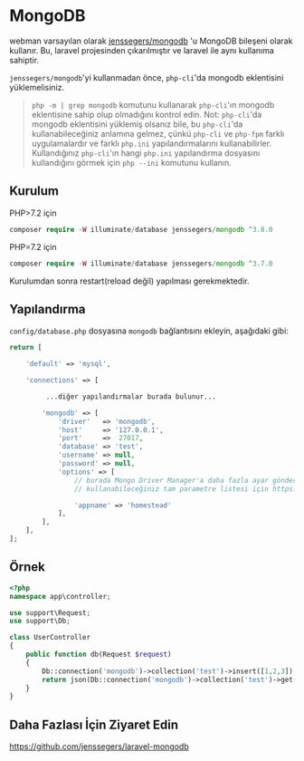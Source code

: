 # MongoDB

webman varsayılan olarak [jenssegers/mongodb](https://github.com/jenssegers/laravel-mongodb) 'u MongoDB bileşeni olarak kullanır. Bu, laravel projesinden çıkarılmıştır ve laravel ile aynı kullanıma sahiptir.

`jenssegers/mongodb`'yi kullanmadan önce, `php-cli`'da mongodb eklentisini yüklemelisiniz.

> `php -m | grep mongodb` komutunu kullanarak `php-cli`'ın mongodb eklentisine sahip olup olmadığını kontrol edin. Not: `php-cli`'da mongodb eklentisini yüklemiş olsanız bile, bu `php-cli`'da kullanabileceğiniz anlamına gelmez, çünkü `php-cli` ve `php-fpm` farklı uygulamalardır ve farklı `php.ini` yapılandırmalarını kullanabilirler. Kullandığınız `php-cli`'ın hangi `php.ini` yapılandırma dosyasını kullandığını görmek için `php --ini` komutunu kullanın.

## Kurulum

PHP>7.2 için
```php
composer require -W illuminate/database jenssegers/mongodb ^3.8.0
```
PHP=7.2 için
```php
composer require -W illuminate/database jenssegers/mongodb ^3.7.0
```

Kurulumdan sonra restart(reload değil) yapılması gerekmektedir.

## Yapılandırma
`config/database.php` dosyasına `mongodb` bağlantısını ekleyin, aşağıdaki gibi:
```php
return [

    'default' => 'mysql',

    'connections' => [

         ...diğer yapılandırmalar burada bulunur...

        'mongodb' => [
            'driver'   => 'mongodb',
            'host'     => '127.0.0.1',
            'port'     =>  27017,
            'database' => 'test',
            'username' => null,
            'password' => null,
            'options' => [
                // burada Mongo Driver Manager'a daha fazla ayar gönderebilirsiniz
                // kullanabileceğiniz tam parametre listesi için https://www.php.net/manual/en/mongodb-driver-manager.construct.php adresine bakın

                'appname' => 'homestead'
            ],
        ],
    ],
];
```

## Örnek
```php
<?php
namespace app\controller;

use support\Request;
use support\Db;

class UserController
{
    public function db(Request $request)
    {
        Db::connection('mongodb')->collection('test')->insert([1,2,3]);
        return json(Db::connection('mongodb')->collection('test')->get());
    }
}
```

## Daha Fazlası İçin Ziyaret Edin

https://github.com/jenssegers/laravel-mongodb
